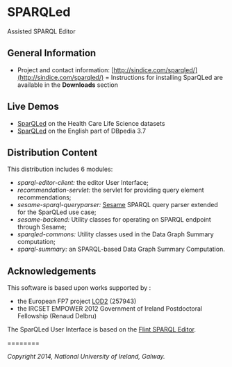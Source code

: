 # SPARQLed

Assisted SPARQL Editor

## General Information

- Project and contact information: [http://sindice.com/sparqled/](http://sindice.com/sparqled/)
= Instructions for installing SparQLed are available in the **Downloads** section

## Live Demos

- [SparQLed](http://hcls.sindice.com/sparql-editor/) on the Health Care Life Science datasets
- [SparQLed](http://demo.sindice.net/dbpedia-sparqled/) on the English part of DBpedia 3.7

## Distribution Content

This distribution includes 6 modules:
- _sparql-editor-client:_ the editor User Interface;
- _recommendation-servlet:_ the servlet for providing query element recommendations;
- _sesame-sparql-queryparser:_ [Sesame](http://www.openrdf.org/) SPARQL query parser extended for the SparQLed use case;
- _sesame-backend:_ Utility classes for operating on SPARQL endpoint through Sesame;
- _sparqled-commons:_ Utility classes used in the Data Graph Summary computation;
- _sparql-summary:_ an SPARQL-based Data Graph Summary Computation.

## Acknowledgements

This software is based upon works supported by :

* the European FP7 project [LOD2](http://lod2.eu/Welcome.html) (257943)
* the IRCSET EMPOWER 2012 Government of Ireland Postdoctoral Fellowship (Renaud Delbru)

The SparQLed User Interface is based on the [Flint SPARQL Editor](https://github.com/TSO-Openup/FlintSparqlEditor).

========

_Copyright 2014, National University of Ireland, Galway._
